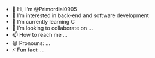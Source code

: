 - 👋 Hi, I’m @Primordial0905
- 👀 I’m interested in back-end and software development
- 🌱 I’m currently learning C 
- 💞️ I’m looking to collaborate on ...
- 📫 How to reach me ...
- 😄 Pronouns: ...
- ⚡ Fun fact: ...

<!---
Primordial0905/Primordial0905 is a ✨ special ✨ repository because its `README.md` (this file) appears on your GitHub profile.
You can click the Preview link to take a look at your changes.
--->
